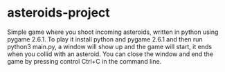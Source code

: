 # asteroids-project
Simple game where you shoot incoming asteroids, written in python using pygame 2.6.1. To play it install python and pygame 2.6.1 and then run python3 main.py, a window will show up and the game will start, it ends when you collid with an asteroid. You can close the window and end the game by pressing control Ctrl+C in the command line.

